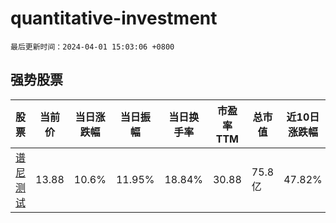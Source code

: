 # quantitative-investment

`最后更新时间：2024-04-01 15:03:06 +0800`

## 强势股票

|股票|当前价|当日涨跌幅|当日振幅|当日换手率|市盈率TTM|总市值|近10日涨跌幅|
|----|----|----|----|----|----|----|----|
|[谱尼测试](https://xueqiu.com/S/SZ300887)|13.88|10.6%|11.95%|18.84%|30.88|75.8亿|47.82%|
